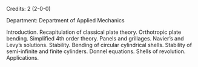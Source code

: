Credits: 2 (2-0-0)

Department: Department of Applied Mechanics

Introduction. Recapitulation of classical plate theory. Orthotropic plate bending. Simplified 4th order theory. Panels and grillages. Navier’s and Levy’s solutions. Stability. Bending of circular cylindrical shells. Stability of semi-infinite and finite cylinders. Donnel equations. Shells of revolution. Applications.